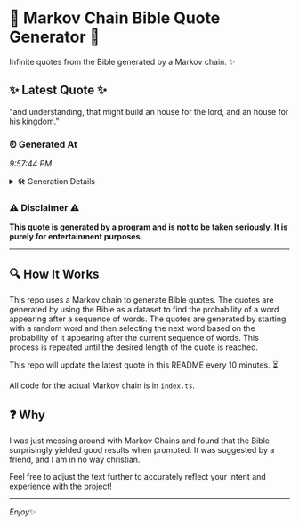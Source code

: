 # 📖 Markov Chain Bible Quote Generator 📖

Infinite quotes from the Bible generated by a Markov chain. ✨

## ✨ Latest Quote ✨
"and understanding, that might build an house for the lord, and an house for his kingdom."

### ⏰ Generated At
*9:57:44 PM*

<details>
    <summary>🛠️ Generation Details</summary>
    <p>
        <strong>🌱 Seed:</strong> and<br>
        <strong>🔄 Iterations:</strong> 15<br>
        <strong>📜 Context History:</strong><br>[ and ]: understanding,<br>[ and, understanding, ]: that<br>[ and, understanding,, that ]: might<br>[ and, understanding,, that, might ]: build<br>[ and, understanding,, that, might, build ]: an<br>[ and, understanding,, that, might, build, an ]: house<br>[ understanding,, that, might, build, an, house ]: for<br>[ that, might, build, an, house, for ]: the<br>[ might, build, an, house, for, the ]: lord,<br>[ build, an, house, for, the, lord, ]: and<br>[ an, house, for, the, lord,, and ]: an<br>[ house, for, the, lord,, and, an ]: house<br>[ for, the, lord,, and, an, house ]: for<br>[ the, lord,, and, an, house, for ]: his<br>[ lord,, and, an, house, for, his ]: kingdom.<br>
    </p>
</details>

### ⚠️ Disclaimer ⚠️
**This quote is generated by a program and is not to be taken seriously. It is purely for entertainment purposes.**

---

## 🔍 How It Works

This repo uses a Markov chain to generate Bible quotes. The quotes are generated by using the Bible as a dataset to find the probability of a word appearing after a sequence of words. The quotes are generated by starting with a random word and then selecting the next word based on the probability of it appearing after the current sequence of words. This process is repeated until the desired length of the quote is reached.

This repo will update the latest quote in this README every 10 minutes. ⏳

All code for the actual Markov chain is in `index.ts`.

## ❓ Why

I was just messing around with Markov Chains and found that the Bible surprisingly yielded good results when prompted. 
It was suggested by a friend, and I am in no way christian.

Feel free to adjust the text further to accurately reflect your intent and experience with the project!

---

*Enjoy*✨
